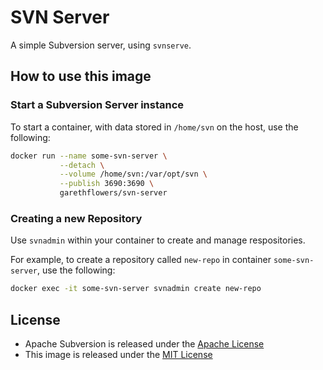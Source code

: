 # SVN Server

A simple Subversion server, using `svnserve`.

## How to use this image

### Start a Subversion Server instance

To start a container, with data stored in `/home/svn` on the host, use the
following:
```sh
docker run --name some-svn-server \
           --detach \
           --volume /home/svn:/var/opt/svn \
           --publish 3690:3690 \
           garethflowers/svn-server
```

### Creating a new Repository

Use `svnadmin` within your container to create and manage respositories.

For example, to create a repository called `new-repo` in container
`some-svn-server`, use the following:
```sh
docker exec -it some-svn-server svnadmin create new-repo
```

## License

* Apache Subversion is released under the [Apache License][1]
* This image is released under the [MIT License][2]

 [1]: http://www.apache.org/licenses/LICENSE-2.0
 [2]: https://raw.githubusercontent.com/garethflowers/docker-svn-server/master/LICENSE
